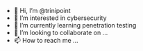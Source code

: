 - 👋 Hi, I’m @trinipoint
- 👀 I’m interested in cybersecurity
- 🌱 I’m currently learning penetration testing
- 💞️ I’m looking to collaborate on ...
- 📫 How to reach me ...

<!---
trinipoint/trinipoint is a ✨ special ✨ repository because its `README.md` (this file) appears on your GitHub profile.
You can click the Preview link to take a look at your changes.
--->
